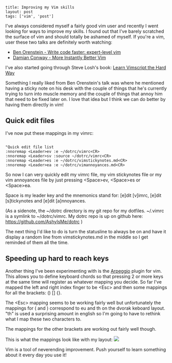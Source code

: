 ```
title: Improving my Vim skills
layout: post
tags: ['vim', 'post']
```

I've always considered myself a fairly good vim user and recently I went looking for ways to improve my skills.  I found out that I've barely scratched the surface of vim and should totally be ashamed of myself.
If you're a vim, user these two talks are definitely worth watching:

   * [Ben Orenstein - Write code faster: expert-level vim](http://www.youtube.com/watch?v=SkdrYWhh-8s)
   * [Damian Conway - More Instantly Better Vim](http://www.youtube.com/watch?v=aHm36-na4-4)

I've also started going through Steve Losh's book: [Learn Vimscript the Hard Way](http://learnvimscriptthehardway.stevelosh.com/)

Something I really liked from Ben Orenstein's talk was where he mentioned having a sticky note on his desk with the couple of things that he's currently trying to turn into muscle memory and the couple of things that annoy him that need to be fixed later on.  I love that idea but I think we can do better by having them directly in vim!

## Quick edit files
I've now put these mappings in my vimrc:
```VimScript

"Quick edit file list
:nnoremap <Leader>ev :e ~/dotrc/vimrc<CR>
:nnoremap <Leader>sv :source ~/dotrc/vimrc<CR>
:nnoremap <Leader>es :e ~/dotrc/vimstickynotes.md<CR>
:nnoremap <Leader>ea :e ~/dotrc/vimannoyances.md<CR>

```
So now I can very quickly edit my vimrc file, my vim stickynotes file or my vim annoyances file by just pressing &lt;Space&gt;ev, &lt;Space&gt;es or &lt;Space&gt;ea. 

Space is my leader key and the mnemonics stand for: [e]dit [v]imrc, [e]dit [s]tickynotes and [e]dit [a]nnoyances.

(As a sidenote, the ~/dotrc directory is my git repo for my dotfiles.  ~/.vimrc is a symlink to ~/dotrc/vimrc.  My dotrc repo is up on github here: https://github.com/AshyIsMe/dotrc )

The next thing I'd like to do is turn the statusline to always be on and have it display a random line from vimstickynotes.md in the middle so I get reminded of them all the time. 

## Speeding up hard to reach keys
Another thing I've been experimenting with is the [Arpeggio](http://www.vim.org/scripts/script.php?script_id=2425) plugin for vim.  This allows you to define keyboard chords so that pressing 2 or more keys at the same time will register as whatever mapping you decide.  So far I've mapped the left and right index finger to be &lt;Esc&gt; and then some mappings for all the brackets: () [] {}.  

The &lt;Esc&gt; mapping seems to be working fairly well but unfortunately the mappings for ( and ) correspond to eu and th on the dvorak keboard layout.  "th" is used a surprising amount in english so I'm going to have to rethink what I map these two characters to.  

The mappings for the other brackets are working out fairly well though.

This is what the mappings look like with my layout:
<img src="/images/keychords-dvorak.png" class="img-responsive">

Vim is a tool of neverending improvement.  Push yourself to learn something about it every day you use it!
